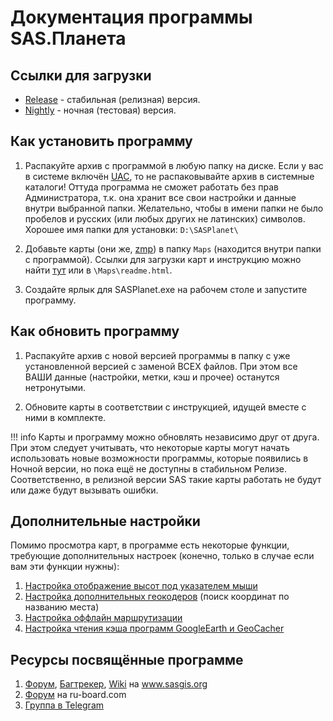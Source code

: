 # Документация программы SAS.Планета

## Ссылки для загрузки

* [Release](https://github.com/sasgis/sas.planet.src/releases/) - стабильная (релизная) версия.
* [Nightly](https://bitbucket.org/sas_team/sas.planet.bin/downloads/) - ночная (тестовая) версия.

## Как установить программу

1. Распакуйте архив с программой в любую папку на диске. Если у вас в системе включён [UAC](https://ru.wikipedia.org/wiki/%D0%9A%D0%BE%D0%BD%D1%82%D1%80%D0%BE%D0%BB%D1%8C_%D1%83%D1%87%D1%91%D1%82%D0%BD%D1%8B%D1%85_%D0%B7%D0%B0%D0%BF%D0%B8%D1%81%D0%B5%D0%B9_%D0%BF%D0%BE%D0%BB%D1%8C%D0%B7%D0%BE%D0%B2%D0%B0%D1%82%D0%B5%D0%BB%D0%B5%D0%B9), то не распаковывайте архив в системные каталоги! Оттуда программа не сможет работать без прав Администратора, т.к. она хранит все свои настройки и данные внутри выбранной папки. Желательно, чтобы в имени папки не было пробелов и русских (или любых других не латинских) символов. Хорошее имя папки для установки: `D:\SASPlanet\`

2. Добавьте карты (они же, [zmp](zmp.md)) в папку `Maps` (находится внутри папки с программой). Ссылки для загрузки карт и инструкцию можно найти [тут](https://codeberg.org/sasgis/doc#readme) или в `\Maps\readme.html`.

3. Создайте ярлык для SASPlanet.exe на рабочем столе и запустите программу.

  
## Как обновить программу

1. Распакуйте архив с новой версией программы в папку с уже установленной версией с заменой ВСЕХ файлов. При этом все ВАШИ данные (настройки, метки, кэш и прочее) останутся нетронутыми.
   
2. Обновите карты в соответствии с инструкцией, идущей вместе с ними в комплекте.

!!! info
    Карты и программу можно обновлять независимо друг от друга. При этом следует учитывать, что некоторые карты могут начать использовать новые возможности программы, которые появились в Ночной версии, но пока ещё не доступны в стабильном Релизе. Соответственно, в релизной версии SAS такие карты работать не будут или даже будут вызывать ошибки.

## Дополнительные настройки

Помимо просмотра карт, в программе есть некоторые функции, требующие дополнительных настроек (конечно, только в случае если вам эти функции нужны):

1. [Настройка отображение высот под указателем мыши](setup-dem.md)
2. [Настройка дополнительных геокодеров](setup-geocoder.md) (поиск координат по названию места)
3. [Настройка оффлайн маршрутизации](https://github.com/zedxxx/libosmscout-route)
4. [Настройка чтения кэша программ GoogleEarth и GeoCacher](https://greverse.bitbucket.io/sasplanet_ge_howto.htm)


## Ресурсы посвящённые программе

1. [Форум](https://www.sasgis.org/forum/), [Багтрекер](https://www.sasgis.org/mantis/my_view_page.php), [Wiki](https://www.sasgis.org/wikisasiya/doku.php) на www.sasgis.org
2. [Форум](https://forum.ru-board.com/topic.cgi?forum=5&topic=31937) на ru-board.com
3. [Группа в Telegram](https://t.me/SAS_Planet)